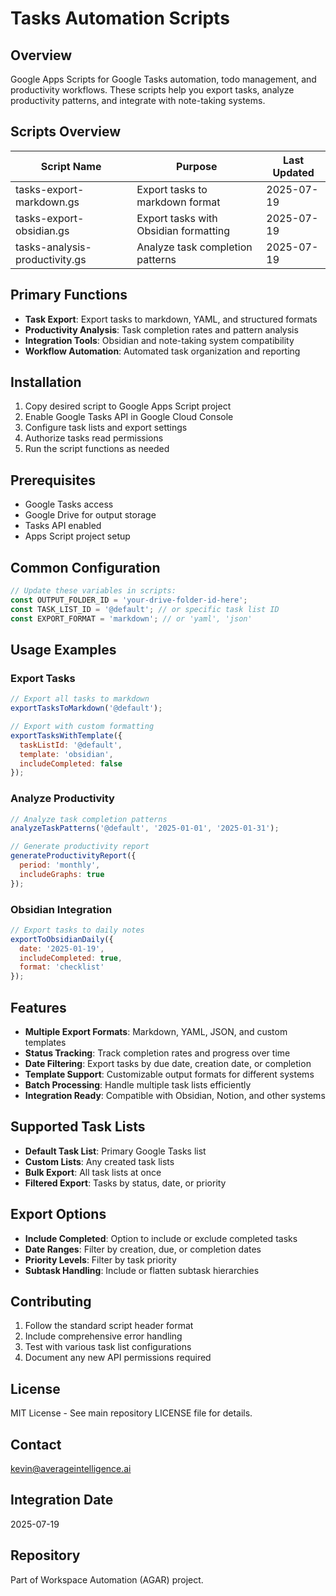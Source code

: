 # Tasks Automation Scripts

## Overview
Google Apps Scripts for Google Tasks automation, todo management, and productivity workflows. These scripts help you export tasks, analyze productivity patterns, and integrate with note-taking systems.

## Scripts Overview
| Script Name | Purpose | Last Updated |
|-------------|---------|--------------|
| tasks-export-markdown.gs | Export tasks to markdown format | 2025-07-19 |
| tasks-export-obsidian.gs | Export tasks with Obsidian formatting | 2025-07-19 |
| tasks-analysis-productivity.gs | Analyze task completion patterns | 2025-07-19 |

## Primary Functions
- **Task Export**: Export tasks to markdown, YAML, and structured formats
- **Productivity Analysis**: Task completion rates and pattern analysis
- **Integration Tools**: Obsidian and note-taking system compatibility
- **Workflow Automation**: Automated task organization and reporting

## Installation
1. Copy desired script to Google Apps Script project
2. Enable Google Tasks API in Google Cloud Console
3. Configure task lists and export settings
4. Authorize tasks read permissions
5. Run the script functions as needed

## Prerequisites
- Google Tasks access
- Google Drive for output storage
- Tasks API enabled
- Apps Script project setup

## Common Configuration
```javascript
// Update these variables in scripts:
const OUTPUT_FOLDER_ID = 'your-drive-folder-id-here';
const TASK_LIST_ID = '@default'; // or specific task list ID
const EXPORT_FORMAT = 'markdown'; // or 'yaml', 'json'
```

## Usage Examples

### Export Tasks
```javascript
// Export all tasks to markdown
exportTasksToMarkdown('@default');

// Export with custom formatting
exportTasksWithTemplate({
  taskListId: '@default',
  template: 'obsidian',
  includeCompleted: false
});
```

### Analyze Productivity
```javascript
// Analyze task completion patterns
analyzeTaskPatterns('@default', '2025-01-01', '2025-01-31');

// Generate productivity report
generateProductivityReport({
  period: 'monthly',
  includeGraphs: true
});
```

### Obsidian Integration
```javascript
// Export tasks to daily notes
exportToObsidianDaily({
  date: '2025-01-19',
  includeCompleted: true,
  format: 'checklist'
});
```

## Features
- **Multiple Export Formats**: Markdown, YAML, JSON, and custom templates
- **Status Tracking**: Track completion rates and progress over time
- **Date Filtering**: Export tasks by due date, creation date, or completion
- **Template Support**: Customizable output formats for different systems
- **Batch Processing**: Handle multiple task lists efficiently
- **Integration Ready**: Compatible with Obsidian, Notion, and other systems

## Supported Task Lists
- **Default Task List**: Primary Google Tasks list
- **Custom Lists**: Any created task lists
- **Bulk Export**: All task lists at once
- **Filtered Export**: Tasks by status, date, or priority

## Export Options
- **Include Completed**: Option to include or exclude completed tasks
- **Date Ranges**: Filter by creation, due, or completion dates
- **Priority Levels**: Filter by task priority
- **Subtask Handling**: Include or flatten subtask hierarchies

## Contributing
1. Follow the standard script header format
2. Include comprehensive error handling
3. Test with various task list configurations
4. Document any new API permissions required

## License
MIT License - See main repository LICENSE file for details.

## Contact
kevin@averageintelligence.ai

## Integration Date
2025-07-19

## Repository
Part of Workspace Automation (AGAR) project.

